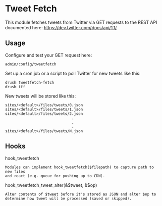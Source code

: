 Tweet Fetch
===========

This module fetches tweets from Twitter via GET requests to the REST API
documented here: https://dev.twitter.com/docs/api/1.1/

Usage
-----

  Configure and test your GET request here:

    admin/config/tweetfetch


  Set up a cron job or a script to poll Twitter for new tweets like this:

    drush tweetfetch-fetch
    drush tff


  New tweets will be stored like this:

    sites/<default>/files/tweets/0.json
    sites/<default>/files/tweets/1.json
    sites/<default>/files/tweets/2.json
                                  .    
                                  .    
                                  .    
    sites/<default>/files/tweets/N.json


Hooks
-----

  hook_tweetfetch

    Modules can implement hook_tweetfetch($filepath) to capture path to new files
    and react (e.g. queue for pushing up to CDN).


  hook_tweetfetch_tweet_alter(&$tweet, &$op)

    Alter contents of $tweet before it's stored as JSON and alter $op to
    determine how tweet will be processed (saved or skipped).
